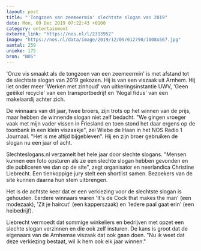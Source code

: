 ```yaml
---
layout: post
title: "'Tongzoen van zeemeermin' slechtste slogan van 2019"
date: Mon, 09 Dec 2019 07:22:43 +0100
category: entertainment
externe_link: "https://nos.nl/l/2313952"
image: "https://nos.nl/data/image/2019/12/09/612790/1008x567.jpg"
aantal: 259
unieke: 175
bron: "NOS"
---
```


<p>'Onze vis smaakt als de tongzoen van een zeemeermin' is met afstand tot de slechtste slogan van 2019 gekozen. Hij is van een viszaak uit Arnhem. Hij liet onder meer 'Werken met zinhoud' van uitkeringsinstantie UWV, 'Geen geëikel recycle' van een transportbedrijf en 'Nogal fidus' van een makelaardij achter zich.</p>
<p>De winnaars van dit jaar, twee broers, zijn trots op het winnen van de prijs, maar hebben de winnende slogan niet zelf bedacht. "We gingen vroeger vaak met mijn vader vissen in Friesland en toen stond het daar ergens op de toonbank in een klein viszaakje", zei Wiebe de Haan in het NOS Radio 1 Journaal. "Het is me altijd bijgebleven". Hij en zijn broer gebruiken de slogan nu een jaar of acht.</p>
<p>Slechteslogans.nl verzamelt het hele jaar door slechte slogans. "Mensen kunnen een foto opsturen als ze een slechte slogan hebben gevonden en die publiceren we dan op de site", zegt organisator en neerlandica Christine Liebrecht. Een tienkoppige jury stelt een shortlist samen. Bezoekers van de site kunnen daarna hun stem uitbrengen.</p>
<p>Het is de achtste keer dat er een verkiezing voor de slechtste slogan is gehouden. Eerdere winnaars waren 'It's de Cock that makes the man' (een modezaak), 'Zit je haircut' (een kapperszaak) en 'Iedere paal gaat erin' (een heibedrijf).</p>
<p>Liebrecht vermoedt dat sommige winkeliers en bedrijven met opzet een slechte slogan verzinnen en die ook zelf insturen. De kans is groot dat de eigenaars van de Arnhemse viszaak dat ook gaan doen. "Nu ik weet dat deze verkiezing bestaat, wil ik hem ook elk jaar winnen."</p>
